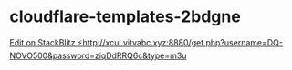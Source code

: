 # cloudflare-templates-2bdgne

[Edit on StackBlitz ⚡️](https://stackblitz.com/edit/cloudflare-templates-2bdgne)http://xcui.vitvabc.xyz:8880/get.php?username=DQ-NOVO500&password=ziqDdRRQ6c&type=m3u